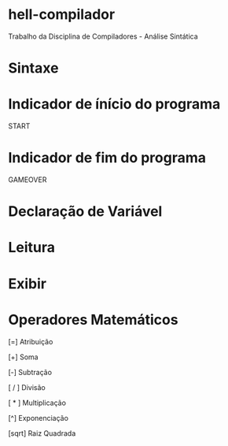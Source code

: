 # hell-compilador
Trabalho da Disciplina de Compiladores - Análise Sintática

# Sintaxe
# Indicador de ínício do programa
START

# Indicador de fim do programa
GAMEOVER

# Declaração de Variável

# Leitura

# Exibir 

# Operadores Matemáticos

[=] Atribuição

[+] Soma

[-] Subtração

[ / ] Divisão

[ * ] Multiplicação

[^] Exponenciação

[sqrt] Raiz Quadrada

#
